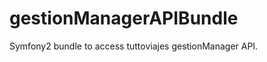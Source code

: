gestionManagerAPIBundle
=======================

Symfony2 bundle to access tuttoviajes gestionManager API.
